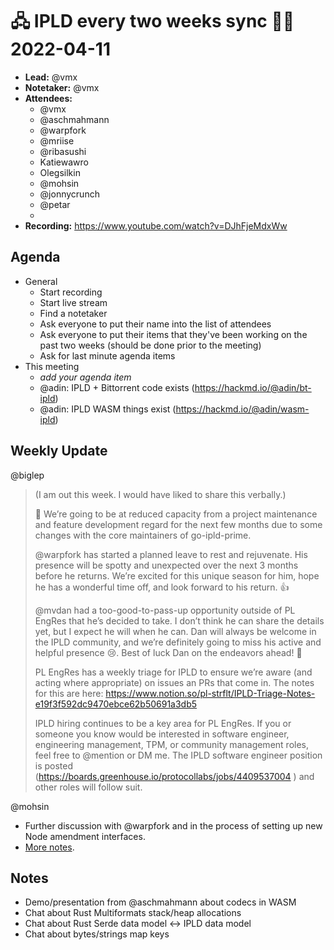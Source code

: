 # 🖧 IPLD every two weeks sync 🙌🏽 2022-04-11


- **Lead:** @vmx
- **Notetaker:** @vmx
- **Attendees:**
  - @vmx
  - @aschmahmann
  - @warpfork 
  - @mriise
  - @ribasushi
  - Katiewawro
  - Olegsilkin
  - @mohsin
  - @jonnycrunch
  - @petar
  - 
- **Recording:** https://www.youtube.com/watch?v=DJhFjeMdxWw

## Agenda

- General
  - Start recording
  - Start live stream
  - Find a notetaker
  - Ask everyone to put their name into the list of attendees
  - Ask everyone to put their items that they've been working on the past two weeks (should be done prior to the meeting)
  - Ask for last minute agenda items
- This meeting
  - _add your agenda item_
  - @adin: IPLD + Bittorrent code exists (https://hackmd.io/@adin/bt-ipld)
  - @adin: IPLD WASM things exist (https://hackmd.io/@adin/wasm-ipld)

## Weekly Update

@biglep
> (I am out this week.  I would have liked to share this verbally.)
> 
> 📢 We’re going to be at reduced capacity from a project maintenance and feature development regard for the next few months due to some changes with the core maintainers of go-ipld-prime.
> 
> @warpfork has started a planned leave to rest and rejuvenate.  His presence will be spotty and unexpected over the next 3 months before he returns.  We’re excited for this unique season for him, hope he has a wonderful time off, and look forward to his return. 👍
> 
> @mvdan had a too-good-to-pass-up opportunity outside of PL EngRes that he’s decided to take.  I don’t think he can share the details yet, but I expect he will when he can.  Dan will always be welcome in the IPLD community, and we’re definitely going to miss his active and helpful presence 😢.  Best of luck Dan on the endeavors ahead!  🥂
> 
> PL EngRes has a weekly triage for IPLD to ensure we’re aware (and acting where appropriate) on issues an PRs that come in.  The notes for this are here: https://www.notion.so/pl-strflt/IPLD-Triage-Notes-e19f3f592dc9470ebce62b50691a3db5
> 
> IPLD hiring continues to be a key area for PL EngRes.  If you or someone you know would be interested in software engineer, engineering management, TPM, or community management roles, feel free to @mention or DM me.  The IPLD software engineer position is posted (https://boards.greenhouse.io/protocollabs/jobs/4409537004 ) and other roles will follow suit.

@mohsin
 - Further discussion with @warpfork and in the process of setting up new Node amendment interfaces.
 - [More notes](https://github.com/ipld/go-ipld-prime/issues/320#issuecomment-1095548487).


## Notes

<!-- After each call, the notetaker submits a PR to https://github.com/ipld/team-mgmt to store the notes on the meeting-notes folder -->

 - Demo/presentation from @aschmahmann about codecs in WASM
 - Chat about Rust Multiformats stack/heap allocations
 - Chat about Rust Serde data model <-> IPLD data model
 - Chat about bytes/strings map keys
 
